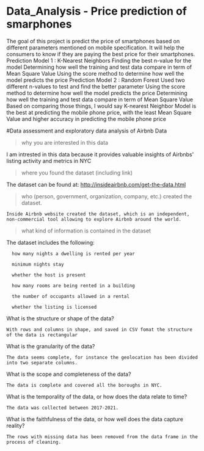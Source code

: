 # Data_Analysis - Price prediction of smarphones
The goal of this project is predict the price of smartphones based on different parameters mentioned  on mobile specification. It will help the consumers to know if they are paying the best price for their smartphones.
Prediction Model 1 : K-Nearest Neighbors 
  Finding the best n-value for the model
  Determining how well the training and test data compare in term of Mean Square Value
  Using the score method to determine how well the model predicts the price
Prediction Model 2 : Random Forest
  Used two different n-values to test and find the better parameter
  Using the score method to determine how well the model predicts the price
  Determining how well the training and test data compare in term of Mean Square Value
  Based on comparing those things, I would say K-nearest Neighbor Model is the best at predicting the mobile phone price, with the least Mean Square        Value and higher accuracy in predicting the mobile phone price

#Data assessment and exploratory data analysis of Airbnb Data

>why you are interested in this data

  I am intrested in this data because it provides valuable insights of Airbnbs' listing activity and metrics in NYC

>where you found the dataset (including link)

  The dataset can be found at: http://insideairbnb.com/get-the-data.html

>who (person, government, organization, company, etc.) created the dataset.

	Inside Airbnb website created the dataset, which is an independent, non-commercial tool allowing to explore Airbnb around the world.

>what kind of information is contained in the dataset

The dataset includes the following:

      how many nights a dwelling is rented per year

      minimum nights stay

      whether the host is present

      how many rooms are being rented in a building

      the number of occupants allowed in a rental

      whether the listing is licensed





What is the structure or shape of the data?

    With rows and columns in shape, and saved in CSV fomat the structure of the data is rectangular

What is the granularity of the data?

    The data seems complete, for instance the geolocation has been divided into two separate columns.

What is the scope and completeness of the data?

    The data is complete and covered all the boroughs in NYC.

What is the temporality of the data, or how does the data relate to time?

    The data was collected between 2017-2021. 

What is the faithfulness of the data, or how well does the data capture reality?

    The rows with missing data has been removed from the data frame in the process of cleaning.
